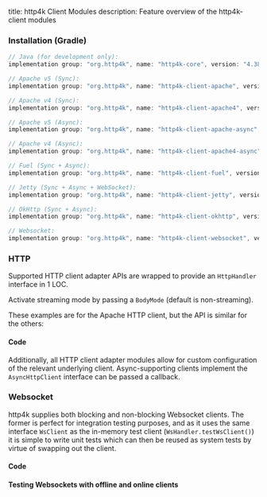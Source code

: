 title: http4k Client Modules
description: Feature overview of the http4k-client modules

### Installation (Gradle)

```groovy
// Java (for development only):
implementation group: "org.http4k", name: "http4k-core", version: "4.38.0.0"

// Apache v5 (Sync): 
implementation group: "org.http4k", name: "http4k-client-apache", version: "4.38.0.0"

// Apache v4 (Sync): 
implementation group: "org.http4k", name: "http4k-client-apache4", version: "4.38.0.0"

// Apache v5 (Async): 
implementation group: "org.http4k", name: "http4k-client-apache-async", version: "4.38.0.0"

// Apache v4 (Async): 
implementation group: "org.http4k", name: "http4k-client-apache4-async", version: "4.38.0.0"

// Fuel (Sync + Async): 
implementation group: "org.http4k", name: "http4k-client-fuel", version: "4.38.0.0"

// Jetty (Sync + Async + WebSocket): 
implementation group: "org.http4k", name: "http4k-client-jetty", version: "4.38.0.0"

// OkHttp (Sync + Async): 
implementation group: "org.http4k", name: "http4k-client-okhttp", version: "4.38.0.0"

// Websocket: 
implementation group: "org.http4k", name: "http4k-client-websocket", version: "4.38.0.0"
```

### HTTP
Supported HTTP client adapter APIs are wrapped to provide an `HttpHandler` interface in 1 LOC.

Activate streaming mode by passing a `BodyMode` (default is non-streaming).

These examples are for the Apache HTTP client, but the API is similar for the others:

#### Code [<img class="octocat"/>](https://github.com/http4k/http4k/blob/master/src/docs/guide/reference/clients/example_http.kt)

<script src="https://gist-it.appspot.com/https://github.com/http4k/http4k/blob/master/src/docs/guide/reference/clients/example_http.kt"></script>

Additionally, all HTTP client adapter modules allow for custom configuration of the relevant underlying client. Async-supporting clients implement the `AsyncHttpClient` interface can be passed a callback.

### Websocket
http4k supplies both blocking and non-blocking Websocket clients. The former is perfect for integration testing purposes, and as it uses the same interface `WsClient` as the in-memory test client (`WsHandler.testWsClient()`) it is simple to write unit tests which can then be reused as system tests by virtue of swapping out the client.

#### Code [<img class="octocat"/>](https://github.com/http4k/http4k/blob/master/src/docs/guide/reference/clients/example_websocket.kt)

<script src="https://gist-it.appspot.com/https://github.com/http4k/http4k/blob/master/src/docs/guide/reference/clients/example_websocket.kt"></script>

#### Testing Websockets with offline and online clients [<img class="octocat"/>](https://github.com/http4k/http4k/blob/master/src/docs/guide/reference/clients/TestingWebsockets.kt)

<script src="https://gist-it.appspot.com/https://github.com/http4k/http4k/blob/master/src/docs/guide/reference/clients/TestingWebsockets.kt"></script>

